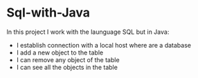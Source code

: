 # Sql-with-Java

In this project I work with the launguage SQL but in Java:
  - I establish connection with a local host where are a database
  - I add a new object to the table
  - I can remove any object of the table
  - I can see all the objects in the table
